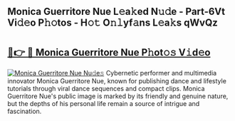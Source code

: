 ## Monica Guerritore Nue L𝚎a𝚔ed N𝚞𝚍e - Part-6Vt Vi𝚍𝚎o P𝚑𝚘tos - H𝚘𝚝 O𝚗𝚕yf𝚊ns L𝚎a𝚔s qWvQz

# <h2><a href="http://kfd4x8p.oniu.top/?m=Monica+Guerritore+Nue">🔗👉 🔴 Monica Guerritore Nue P𝚑ot𝚘𝚜 V𝚒d𝚎o</a></h2>

[![Monica Guerritore Nue Nu𝚍e𝚜](https://i.imgur.com/0qMVB7G.gif)](http://kfd4x8p.oniu.top/?m=Monica+Guerritore+Nue)
Cybernetic performer and multimedia innovator Monica Guerritore Nue, known for publishing dance and lifestyle tutorials through viral dance sequences and compact clips. Monica Guerritore Nue's public image is marked by its friendly and genuine nature, but the depths of his personal life remain a source of intrigue and fascination.  
